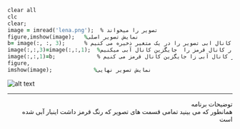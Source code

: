 
```ruby
clear all
clc
clear;
image = imread('lena.png');  % تصویر را میخواند
figure,imshow(image);   %نمایش تصویر اصلی
b= image(:, :, 3);      % کانال ابی تصویر را در یک متغیر ذخیره می کنیم
image(:,:,3)=image(:,:,1);  %مقدار کانال قرمز را  جایگزین کانال آبی میکنیم
image(:,:,1)=b;             % مقدار کانال آبی زا جایگزین کانال قرمز می کنیم
figure,
imshow(image);             %نمایش تصویر نهایی
```
![alt text]()
***
<div dir="rtl">
توضیحات برنامه <br />
همانطور که می بینید تمامی قسمت های تصویر که رنگ قرمز داشت اینبار آبی شده است
</div>

